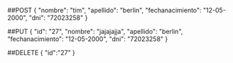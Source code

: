 ##POST
{
    "nombre": "tim",
    "apellido": "berlin",
    "fechanacimiento": "12-05-2000",
    "dni": "72023258"
}

##PUT
{
    "id": "27",
    "nombre": "jajajajja",
    "apellido": "berlin",
    "fechanacimiento": "12-05-2000",
    "dni": "72023258"
}

##DELETE
{
    "id":"27"
}